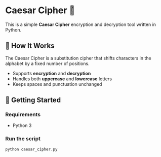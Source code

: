 # Caesar Cipher 🔐

This is a simple **Caesar Cipher** encryption and decryption tool written in Python.

## 📌 How It Works

The Caesar Cipher is a substitution cipher that shifts characters in the alphabet by a fixed number of positions.

- Supports **encryption** and **decryption**
- Handles both **uppercase** and **lowercase** letters
- Keeps spaces and punctuation unchanged

## 🚀 Getting Started

### Requirements
- Python 3

### Run the script

```bash
python caesar_cipher.py
